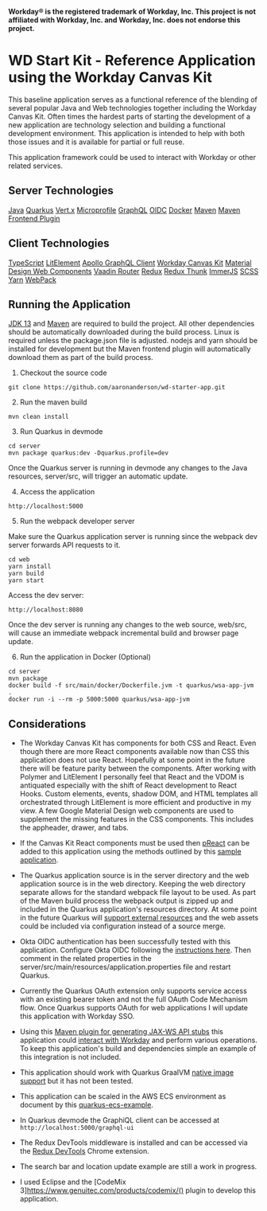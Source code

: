 **Workday® is the registered trademark of Workday, Inc. This project is not affiliated with Workday, Inc. and Workday, Inc. does not endorse this project.**


# WD Start Kit - Reference Application using the Workday Canvas Kit

This baseline application serves as a functional reference of the blending of several popular Java and Web technologies together including the Workday Canvas Kit. Often times the hardest parts of starting the development of a new application are technology selection and building a functional development environment. This application is intended to help with both those issues and it is available for partial or full reuse. 

This application framework could be used to interact with Workday or other related services. 

## Server Technologies
[Java](https://www.oracle.com/technetwork/java/javase/overview/index.html)
[Quarkus](https://quarkus.io/)
[Vert.x](https://vertx.io/)
[Microprofile](https://microprofile.io/)
[GraphQL](https://graphql.org/)
[OIDC](https://developer.okta.com/docs/reference/api/oidc/)
[Docker](https://www.docker.com/)
[Maven](https://maven.apache.org/)
[Maven Frontend Plugin](https://github.com/eirslett/frontend-maven-plugin)

## Client Technologies
[TypeScript](https://www.typescriptlang.org/)
[LitElement](https://lit-element.polymer-project.org/)
[Apollo GraphQL Client](https://www.apollographql.com/docs/react/)
[Workday Canvas Kit](https://github.com/Workday/canvas-kit)
[Material Design Web Components](https://material.io/develop/web/)
[Vaadin Router](https://vaadin.com/router)
[Redux](https://redux.js.org/)
[Redux Thunk](https://github.com/reduxjs/redux-thunk)
[ImmerJS](https://immerjs.github.io/immer/docs/introduction)
[SCSS](https://sass-lang.com/)
[Yarn](https://legacy.yarnpkg.com/en/)
[WebPack](https://webpack.js.org/)

## Running the Application

[JDK 13](https://jdk.java.net/13/) and [Maven](https://maven.apache.org/) are required to build the project. All other dependencies should be automatically downloaded during the build process. Linux is required unless the package.json file is adjusted. nodejs and yarn should be installed for development but the Maven frontend plugin will automatically download them as part of the build process.

1. Checkout the source code

`git clone https://github.com/aaronanderson/wd-starter-app.git`

2. Run the maven build

`mvn clean install`

3. Run Quarkus in devmode

```
cd server
mvn package quarkus:dev -Dquarkus.profile=dev 

```
Once the Quarkus server is running in devmode any changes to the Java resources, server/src, will trigger an automatic update.


4. Access the application

`http://localhost:5000`

5. Run the webpack developer server

Make sure the Quarkus application server is running since the webpack dev server forwards API requests to it.

```
cd web
yarn install
yarn build
yarn start
```

Access the dev server:

`http://localhost:8080`

Once the dev server is running any changes to the web source, web/src, will cause an immediate webpack incremental build and browser page update.


6. Run the application in Docker (Optional) 

```
cd server
mvn package
docker build -f src/main/docker/Dockerfile.jvm -t quarkus/wsa-app-jvm .
docker run -i --rm -p 5000:5000 quarkus/wsa-app-jvm
```


## Considerations

* The Workday Canvas Kit has components for both CSS and React. Even though there are more React components available now than CSS this application does not use React. Hopefully at some point in the future there will be feature parity between the components. After working with Polymer and LitElement I personally feel that React and the VDOM is antiquated especially with the shift of React development to React Hooks. Custom elements, events, shadow DOM, and HTML templates all orchestrated through LitElement is more efficient and productive in my view. A few Google Material Design web components are used to supplement the missing features in the CSS components. This includes the appheader, drawer, and tabs.  


* If the Canvas Kit React components must be used then [pReact](https://preactjs.com/) can be added to this application using the methods outlined by this [sample application](https://github.com/aaronanderson/lit-react).

* The Quarkus application source is in the server directory and the web application source is in the web directory. Keeping the web directory separate allows for the standard webpack file layout to be used. As part of the Maven build process the webpack output is zipped up and included in the Quarkus application's resources directory. At some point in the future Quarkus will [support external resources](https://github.com/quarkusio/quarkus/issues/3886) and the web assets could be included via configuration instead of a source merge.


* Okta OIDC authentication has been successfully tested with this application. Configure Okta OIDC following the [instructions here](https://github.com/aaronanderson/thorntail-oidc). Then comment in the related properties in the server/src/main/resources/application.properties file and restart Quarkus.

* Currently the Quarkus OAuth extension only supports service access with an existing bearer token and not the full OAuth Code Mechanism flow. Once Quarkus supports OAuth for web applications I will update this application with Workday SSO.

* Using this [Maven plugin for generating JAX-WS API stubs](https://github.com/aaronanderson/wdutil/tree/master/wdjws-maven-plugin) this application could [interact with Workday](https://github.com/aaronanderson/wdutil/tree/master/wdjws-example) and perform various operations. To keep this application's build and dependencies simple an example of this integration is not included.

* This application should work with Quarkus GraalVM [native image support](https://quarkus.io/guides/building-native-image) but it has not been tested. 

* This application can be scaled in the AWS ECS environment as document by this [quarkus-ecs-example](https://github.com/aaronanderson/quarkus-ecs-example).

* In Quarkus devmode the GraphiQL client can be accessed at `http://localhost:5000/graphql-ui`

* The Redux DevTools middleware is installed and can be accessed via the [Redux DevTools](https://chrome.google.com/webstore/detail/redux-devtools/lmhkpmbekcpmknklioeibfkpmmfibljd?hl=en) Chrome extension.

* The search bar and location update example are still a work in progress.

* I used Eclipse and the [CodeMix 3]https://www.genuitec.com/products/codemix/() plugin to develop this application.






